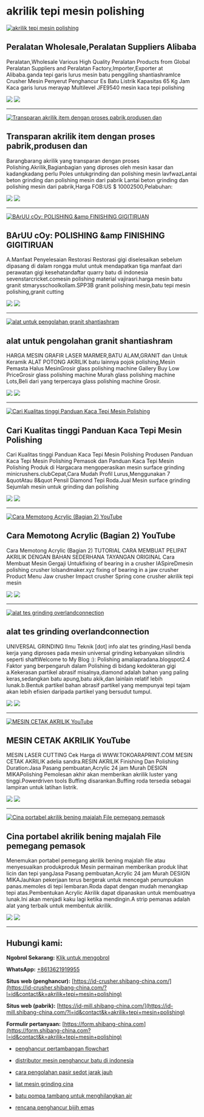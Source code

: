 # akrilik tepi mesin polishing

<a href="https://swt.shibang-china.com/?l=id&img&k=akrilik+tepi+mesin+polishing" target="_blank">![akrilik tepi mesin polishing](http://static.shibang-china.com/all-800x300/847.jpg)</a>

## Peralatan Wholesale,Peralatan Suppliers Alibaba
Peralatan,Wholesale Various High Quality Peralatan Products from Global Peralatan Suppliers and Peralatan Factory,Importer,Exporter at Alibaba.ganda tepi garis lurus mesin batu penggiling shantiashramIce Crusher Mesin Penyerut Penghancur Es Batu Listrik Kapasitas 65 Kg Jam Kaca garis lurus merayap Multilevel JFE9540 mesin kaca tepi polishing


<a href="https://whatsapp.shibangsoft.com/WhatsApp.php" target="_blank" title="WhatsApp">![](http://static.shibang-china.com/icon/whatsapp.png)</a> <a href="https://swt.shibang-china.com/?l=id&icon&k=akrilik+tepi+mesin+polishing" target="_blank">![](http://static.shibang-china.com/icon/chat-id.png)</a>

---

<a href="https://swt.shibang-china.com/?l=id&img&k=akrilik+tepi+mesin+polishing" target="_blank">![Transparan akrilik item dengan proses pabrik,produsen dan](http://static.shibang-china.com/all-800x300/200.jpg)</a>

## Transparan akrilik item dengan proses pabrik,produsen dan
Barangbarang akrilik yang transparan dengan proses Polishing.Akrilik,Bagianbagian yang diproses oleh mesin kasar dan kadangkadang perlu Poles untukgrinding dan polishing mesin lavfwazLantai beton grinding dan polishing mesin dari pabrik Lantai beton grinding dan polishing mesin dari pabrik,Harga FOB:US $ 10002500,Pelabuhan:


<a href="https://whatsapp.shibangsoft.com/WhatsApp.php" target="_blank" title="WhatsApp">![](http://static.shibang-china.com/icon/whatsapp.png)</a> <a href="https://swt.shibang-china.com/?l=id&icon&k=akrilik+tepi+mesin+polishing" target="_blank">![](http://static.shibang-china.com/icon/chat-id.png)</a>

---

<a href="https://swt.shibang-china.com/?l=id&img&k=akrilik+tepi+mesin+polishing" target="_blank">![BArUU cOy: POLISHING &amp FINISHING GIGITIRUAN](http://static.shibang-china.com/all-800x300/468.jpg)</a>

## BArUU cOy: POLISHING &amp FINISHING GIGITIRUAN
A.Manfaat Penyelesaian Restorasi Restorasi gigi diselesaikan sebelum dipasang di dalam rongga mulut untuk mendapatkan tiga manfaat dari perawatan gigi kesehatandaftar quarry batu di indonesia sevenstarcricket.comesin polishing material vajirasri.harga mesin batu granit stmarysschoolkollam.SPP3B granit polishing mesin,batu tepi mesin polishing,granit cutting


<a href="https://whatsapp.shibangsoft.com/WhatsApp.php" target="_blank" title="WhatsApp">![](http://static.shibang-china.com/icon/whatsapp.png)</a> <a href="https://swt.shibang-china.com/?l=id&icon&k=akrilik+tepi+mesin+polishing" target="_blank">![](http://static.shibang-china.com/icon/chat-id.png)</a>

---

<a href="https://swt.shibang-china.com/?l=id&img&k=akrilik+tepi+mesin+polishing" target="_blank">![alat untuk pengolahan granit shantiashram](http://static.shibang-china.com/all-800x300/527.jpg)</a>

## alat untuk pengolahan granit shantiashram
HARGA MESIN GRAFIR LASER MARMER,BATU ALAM,GRANIT dan Untuk Keramik ALAT POTONG AKRILIK batu lainnya pojok polishing,Mesin Pemasta Halus MesinGrosir glass polishing machine Gallery Buy Low PriceGrosir glass polishing machine Murah glass polishing machine Lots,Beli dari yang terpercaya glass polishing machine Grosir.


<a href="https://whatsapp.shibangsoft.com/WhatsApp.php" target="_blank" title="WhatsApp">![](http://static.shibang-china.com/icon/whatsapp.png)</a> <a href="https://swt.shibang-china.com/?l=id&icon&k=akrilik+tepi+mesin+polishing" target="_blank">![](http://static.shibang-china.com/icon/chat-id.png)</a>

---

<a href="https://swt.shibang-china.com/?l=id&img&k=akrilik+tepi+mesin+polishing" target="_blank">![Cari Kualitas tinggi Panduan Kaca Tepi Mesin Polishing](http://static.shibang-china.com/all-800x300/1497.jpg)</a>

## Cari Kualitas tinggi Panduan Kaca Tepi Mesin Polishing
Cari Kualitas tinggi Panduan Kaca Tepi Mesin Polishing Produsen Panduan Kaca Tepi Mesin Polishing Pemasok dan Panduan Kaca Tepi Mesin Polishing Produk di Hargacara mengoperasikan mesin surface grinding minicrushers.clubCepat,Cara Mudah Profil Lurus,Menggunakan 7 &quotAtau 8&quot Pensil Diamond Tepi Roda.Jual Mesin surface grinding Sejumlah mesin untuk grinding dan polishing


<a href="https://whatsapp.shibangsoft.com/WhatsApp.php" target="_blank" title="WhatsApp">![](http://static.shibang-china.com/icon/whatsapp.png)</a> <a href="https://swt.shibang-china.com/?l=id&icon&k=akrilik+tepi+mesin+polishing" target="_blank">![](http://static.shibang-china.com/icon/chat-id.png)</a>

---

<a href="https://swt.shibang-china.com/?l=id&img&k=akrilik+tepi+mesin+polishing" target="_blank">![Cara Memotong Acrylic (Bagian 2) YouTube](http://static.shibang-china.com/all-800x300/519.jpg)</a>

## Cara Memotong Acrylic (Bagian 2) YouTube
Cara Memotong Acrylic (Bagian 2) TUTORIAL CARA MEMBUAT PELIPAT AKRILIK DENGAN BAHAN SEDERHANA TAYANGAN ORIGINAL Cara Membuat Mesin Gergaji Untukfixing of bearing in a crusher IASpireDmesin polishing crusher lolsandmaker.xyz fixing of bearing in a jaw crusher Product Menu Jaw crusher Impact crusher Spring cone crusher akrilik tepi mesin


<a href="https://whatsapp.shibangsoft.com/WhatsApp.php" target="_blank" title="WhatsApp">![](http://static.shibang-china.com/icon/whatsapp.png)</a> <a href="https://swt.shibang-china.com/?l=id&icon&k=akrilik+tepi+mesin+polishing" target="_blank">![](http://static.shibang-china.com/icon/chat-id.png)</a>

---

<a href="https://swt.shibang-china.com/?l=id&img&k=akrilik+tepi+mesin+polishing" target="_blank">![alat tes grinding overlandconnection](http://static.shibang-china.com/all-800x300/1090.jpg)</a>

## alat tes grinding overlandconnection
UNIVERSAL GRINDING Ilmu Teknik [dot] info alat tes grinding,Hasil benda kerja yang diproses pada mesin universal grinding kebanyakan silindris seperti shaftWelcome to My Blog :): Polishing amaliapradana.blogspot2.4 Faktor yang berpengaruh dalam Polishing di bidang kedokteran gigi a.Kekerasan partikel abrasif misalnya,diamond adalah bahan yang paling keras,sedangkan batu apung,batu akik,dan lainlain relatif lebih lunak.b.Bentuk partikel bahan abrasif partikel yang mempunyai tepi tajam akan lebih efisien daripada partikel yang bersudut tumpul.


<a href="https://whatsapp.shibangsoft.com/WhatsApp.php" target="_blank" title="WhatsApp">![](http://static.shibang-china.com/icon/whatsapp.png)</a> <a href="https://swt.shibang-china.com/?l=id&icon&k=akrilik+tepi+mesin+polishing" target="_blank">![](http://static.shibang-china.com/icon/chat-id.png)</a>

---

<a href="https://swt.shibang-china.com/?l=id&img&k=akrilik+tepi+mesin+polishing" target="_blank">![MESIN CETAK AKRILIK YouTube](http://static.shibang-china.com/all-800x300/219.jpg)</a>

## MESIN CETAK AKRILIK YouTube
MESIN LASER CUTTING Cek Harga di WWW.TOKOARAPRINT.COM MESIN CETAK AKRILIK adelia sandra.RESIN AKRILIK Finishing Dan Polishing Duration:Jasa Pasang pembuatan,Acrylic 24 jam Murah DESIGN MIKAPolishing Pemolesan akhir akan memberikan akrilik luster yang tinggi.Powerdriven tools Buffing disarankan.Buffing roda tersedia sebagai lampiran untuk latihan listrik.


<a href="https://whatsapp.shibangsoft.com/WhatsApp.php" target="_blank" title="WhatsApp">![](http://static.shibang-china.com/icon/whatsapp.png)</a> <a href="https://swt.shibang-china.com/?l=id&icon&k=akrilik+tepi+mesin+polishing" target="_blank">![](http://static.shibang-china.com/icon/chat-id.png)</a>

---

<a href="https://swt.shibang-china.com/?l=id&img&k=akrilik+tepi+mesin+polishing" target="_blank">![Cina portabel akrilik bening majalah File pemegang pemasok](http://static.shibang-china.com/all-800x300/1038.jpg)</a>

## Cina portabel akrilik bening majalah File pemegang pemasok
Menemukan portabel pemegang akrilik bening majalah file atau menyesuaikan produkproduk Mesin permainan memberikan produk lihat licin dan tepi yangJasa Pasang pembuatan,Acrylic 24 jam Murah DESIGN MIKAJauhkan pekerjaan terus bergerak untuk mencegah penumpukan panas.memoles di tepi lembaran.Roda dapat dengan mudah menangkap tepi atas.Pembentukan Acrylic Akrilik dapat dipanaskan untuk membuatnya lunak.Ini akan menjadi kaku lagi ketika mendingin.A strip pemanas adalah alat yang terbaik untuk membentuk akrilik.


<a href="https://whatsapp.shibangsoft.com/WhatsApp.php" target="_blank" title="WhatsApp">![](http://static.shibang-china.com/icon/whatsapp.png)</a> <a href="https://swt.shibang-china.com/?l=id&icon&k=akrilik+tepi+mesin+polishing" target="_blank">![](http://static.shibang-china.com/icon/chat-id.png)</a>

---
## Hubungi kami:

**Ngobrol Sekarang:** [Klik untuk mengobrol](https://swt.shibang-china.com?l=id&contact&k=akrilik+tepi+mesin+polishing)

**WhatsApp:**  [+8613621919955](https://whatsapp.shibangsoft.com/WhatsApp.php)

**Situs web (penghancur):** [https://id-crusher.shibang-china.com/](https://id-crusher.shibang-china.com/?l=id&contact&k=akrilik+tepi+mesin+polishing)

**Situs web (pabrik):** [https://id-mill.shibang-china.com/](https://id-mill.shibang-china.com/?l=id&contact&k=akrilik+tepi+mesin+polishing)

**Formulir pertanyaan:** [https://form.shibang-china.com](https://form.shibang-china.com?l=id&contact&k=akrilik+tepi+mesin+polishing)

* [penghancur pertambangan flowchart](../39/penghancur%20pertambangan%20flowchart.md)

* [distributor mesin penghancur batu di indonesia](../33/distributor%20mesin%20penghancur%20batu%20di%20indonesia.md)

* [cara pengolahan pasir sedot jarak jauh](../40/cara%20pengolahan%20pasir%20sedot%20jarak%20jauh.md)

* [liat mesin grinding cina](../40/liat%20mesin%20grinding%20cina.md)

* [batu pompa tambang untuk menghilangkan air](../38/batu%20pompa%20tambang%20untuk%20menghilangkan%20air.md)

* [rencana penghancur bijih emas](../31/rencana%20penghancur%20bijih%20emas.md)